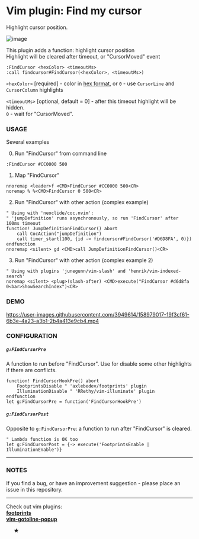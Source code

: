 # Vim plugin: Find my cursor
Highlight cursor position.

![image](https://user-images.githubusercontent.com/3949614/158979422-eaf84035-9222-4bf6-8a10-e0c42a120e02.png)

This plugin adds a function: highlight cursor position  
Highlight will be cleared after timeout, or "CursorMoved" event

``` Vim Script
:FindCursor <hexColor> <timeoutMs>
:call findcursor#FindCursor(<hexColor>, <timeoutMs>)  
```

`<hexColor>` [required] -
color in [hex format](https://www.w3schools.com/colors/colors_hexadecimal.asp), or `0` - use `CursorLine` and `CursorColumn` highlights

`<timeoutMs>` [optional, default = 0] - 
after this timeout highlight will be hidden.  
`0` - wait for "CursorMoved".  


### USAGE
Several examples

0. Run "FindCursor" from command line
``` Vim Script
:FindCursor #CC0000 500
```

1. Map "FindCursor"
``` Vim Script
nnoremap <leader>f <CMD>FindCursor #CC0000 500<CR>
noremap % %<CMD>FindCursor 0 500<CR>
```

2. Run "FindCursor" with other action (complex example)
``` Vim Script
" Using with 'neoclide/coc.nvim':
" 'jumpDefinition' runs asynchronously, so run 'FindCursor' after 100ms timeout
function! JumpDefinitionFindCursor() abort
    call CocAction("jumpDefinition")
    call timer_start(100, {id -> findcursor#FindCursor('#D6D8FA', 0)})
endfunction
nnoremap <silent> gd <CMD>call JumpDefinitionFindCursor()<CR>
```

3. Run "FindCursor" with other action (complex example 2)
``` Vim Script
" Using with plugins 'junegunn/vim-slash' and 'henrik/vim-indexed-search'
noremap <silent> <plug>(slash-after) <CMD>execute("FindCursor #d6d8fa 0<bar>ShowSearchIndex")<CR>
```


### DEMO

https://user-images.githubusercontent.com/3949614/158979017-19f3cf61-6b3e-4a23-a3b1-2b4a413e9cb4.mp4



### CONFIGURATION
##### `g:FindCursorPre`
A function to run before "FindCursor". Use for disable some other highlights if there are conflicts.
``` Vim Script
function! FindCursorHookPre() abort
    FootprintsDisable " 'axlebedev/footprints' plugin
    IlluminationDisable " 'RRethy/vim-illuminate' plugin
endfunction
let g:FindCursorPre = function('FindCursorHookPre')
```

##### `g:FindCursorPost`
Opposite to `g:FindCursorPre`: a function to run after "FindCursor" is cleared.
``` Vim Script
" Lambda function is OK too
let g:FindCursorPost = {-> execute('FootprintsEnable | IlluminationEnable')}
```

---


### NOTES
If you find a bug, or have an improvement suggestion -
please place an issue in this repository.

---

Check out vim plugins:  
[**footprints**](https://github.com/axlebedev/footprints)  
[**vim-gotoline-popup**](https://github.com/axlebedev/vim-gotoline-popup)  

**<p>&nbsp;&nbsp;&nbsp;&nbsp;&nbsp;&nbsp;★</p>**
